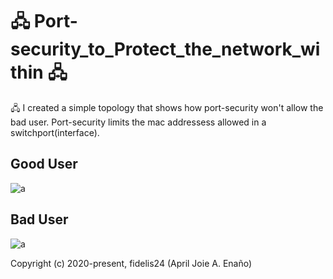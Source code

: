 # 🖧 Port-security_to_Protect_the_network_within 🖧
🖧 I created a simple topology that shows how port-security won't allow the bad user. Port-security limits the mac addressess allowed in a switchport(interface).


## Good User
![a](../master/gooduser.png)

## Bad User
![a](../master/baduser.png)



Copyright (c) 2020-present, fidelis24 (April Joie A. Enaño)